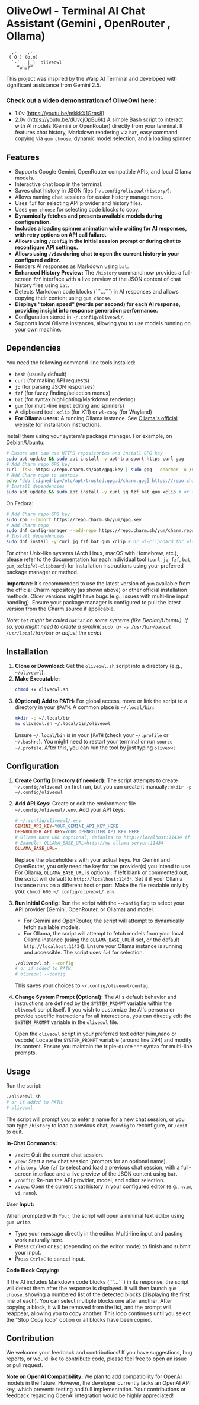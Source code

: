 # OliveOwl - Terminal AI Chat Assistant (Gemini , OpenRouter , Ollama)

```
  ,-.   ,-.  
 ( O ) (o.o)  
  `-’   |_)  oliveowl 
    “who?”
```

This project was inspired by the Warp AI Terminal and developed with significant assistance from Gemini 2.5.

### Check out a video demonstration of OliveOwl here:
* 1.0v (https://youtu.be/mkkkX1Grqs8)
* 2.0v (https://youtu.be/dUvcjOpBu6k)
A simple Bash script to interact with AI models (Gemini or OpenRouter) directly from your terminal. It features chat history, Markdown rendering via `bat`, easy command copying via `gum choose`, dynamic model selection, and a loading spinner.

## Features

*   Supports Google Gemini, OpenRouter compatible APIs, and local Ollama models.
*   Interactive chat loop in the terminal.
*   Saves chat history in JSON files (`~/.config/oliveowl/history/`).
*   Allows naming chat sessions for easier history management.
*   Uses `fzf` for selecting API provider and history files.
*   Uses `gum choose` for selecting code blocks to copy.
*   **Dynamically fetches and presents available models during configuration.**
*   **Includes a loading spinner animation while waiting for AI responses, with retry options on API call failure.**
*   **Allows using `/config` in the initial session prompt or during chat to reconfigure API settings.**
*   **Allows using `/view` during chat to open the current history in your configured editor.**
*   Renders AI responses as Markdown using `bat`.
*   **Enhanced History Preview:** The `/history` command now provides a full-screen `fzf` interface with a live preview of the JSON content of chat history files using `bat`.
*   Detects Markdown code blocks (\`\`\`...\`\`\`) in AI responses and allows copying their content using `gum choose`.
*   **Displays "token speed" (words per second) for each AI response, providing insight into response generation performance.**
*   Configuration stored in `~/.config/oliveowl/`.
*   Supports local Ollama instances, allowing you to use models running on your own machine.

## Dependencies

You need the following command-line tools installed:

*   `bash` (usually default)
*   `curl` (for making API requests)
*   `jq` (for parsing JSON responses)
*   `fzf` (for fuzzy finding/selection menus)
*   `bat` (for syntax highlighting/Markdown rendering)
*   `gum` (for multi-line input editing and spinners)
*   A clipboard tool: `xclip` (for X11) or `wl-copy` (for Wayland)
*   **For Ollama users:** A running Ollama instance. See [Ollama's official website](https://ollama.com/) for installation instructions.

Install them using your system's package manager. For example, on Debian/Ubuntu:
```bash
# Ensure apt can use HTTPS repositories and install GPG key
sudo apt update && sudo apt install -y apt-transport-https curl gpg
# Add Charm repo GPG key
curl -fsSL https://repo.charm.sh/apt/gpg.key | sudo gpg --dearmor -o /etc/apt/trusted.gpg.d/charm.gpg
# Add Charm repo to sources
echo "deb [signed-by=/etc/apt/trusted.gpg.d/charm.gpg] https://repo.charm.sh/apt/ * *" | sudo tee /etc/apt/sources.list.d/charm.list
# Install dependencies
sudo apt update && sudo apt install -y curl jq fzf bat gum xclip # or wl-clipboard for wl-copy
```
On Fedora:
```bash
# Add Charm repo GPG key
sudo rpm --import https://repo.charm.sh/yum/gpg.key
# Add Charm repo
sudo dnf config-manager --add-repo https://repo.charm.sh/yum/charm.repo
# Install dependencies
sudo dnf install -y curl jq fzf bat gum xclip # or wl-clipboard for wl-copy
```
For other Unix-like systems (Arch Linux, macOS with Homebrew, etc.), please refer to the documentation for each individual tool (`curl`, `jq`, `fzf`, `bat`, `gum`, `xclip`/`wl-clipboard`) for installation instructions using your preferred package manager or method.

**Important:** It's recommended to use the latest version of `gum` available from the official Charm repository (as shown above) or other official installation methods. Older versions might have bugs (e.g., issues with multi-line input handling). Ensure your package manager is configured to pull the latest version from the Charm source if applicable.

*Note: `bat` might be called `batcat` on some systems (like Debian/Ubuntu). If so, you might need to create a symlink `sudo ln -s /usr/bin/batcat /usr/local/bin/bat` or adjust the script.*

## Installation

1.  **Clone or Download:** Get the `oliveowl.sh` script into a directory (e.g., `~/oliveowl`).
2.  **Make Executable:**
    ```bash
    chmod +x oliveowl.sh
    ```
3.  **(Optional) Add to PATH:** For global access, move or link the script to a directory in your `$PATH`. A common place is `~/.local/bin`:
    ```bash
    mkdir -p ~/.local/bin
    mv oliveowl.sh ~/.local/bin/oliveowl
    ```
    Ensure `~/.local/bin` is in your `$PATH` (check your `~/.profile` or `~/.bashrc`). You might need to restart your terminal or run `source ~/.profile`. After this, you can run the tool by just typing `oliveowl`.

## Configuration

1.  **Create Config Directory (if needed):** The script attempts to create `~/.config/oliveowl` on first run, but you can create it manually: `mkdir -p ~/.config/oliveowl`
2.  **Add API Keys:** Create or edit the environment file `~/.config/oliveowl/.env`. Add your API keys:
    ```ini
    # ~/.config/oliveowl/.env
    GEMINI_API_KEY=YOUR_GEMINI_API_KEY_HERE
    OPENROUTER_API_KEY=YOUR_OPENROUTER_API_KEY_HERE
    # Ollama base URL (optional, defaults to http://localhost:11434 if not set)
    # Example: OLLAMA_BASE_URL=http://my-ollama-server:11434
    OLLAMA_BASE_URL=
    ```
    Replace the placeholders with your actual keys. For Gemini and OpenRouter, you only need the key for the provider(s) you intend to use. For Ollama, `OLLAMA_BASE_URL` is optional; if left blank or commented out, the script will default to `http://localhost:11434`. Set it if your Ollama instance runs on a different host or port. Make the file readable only by you: `chmod 600 ~/.config/oliveowl/.env`.
3.  **Run Initial Config:** Run the script with the `--config` flag to select your API provider (Gemini, OpenRouter, or Ollama) and model.
    *   For Gemini and OpenRouter, the script will attempt to dynamically fetch available models.
    *   For Ollama, the script will attempt to fetch models from your local Ollama instance (using the `OLLAMA_BASE_URL` if set, or the default `http://localhost:11434`). Ensure your Ollama instance is running and accessible.
    The script uses `fzf` for selection.
    ```bash
    ./oliveowl.sh --config
    # or if added to PATH:
    # oliveowl --config
    ```
    This saves your choices to `~/.config/oliveowl/config`.

4.  **Change System Prompt (Optional):**
    The AI's default behavior and instructions are defined by the `SYSTEM_PROMPT` variable within the `oliveowl` script itself. If you wish to customize the AI's persona or provide specific instructions for all interactions, you can directly edit the `SYSTEM_PROMPT` variable in the `oliveowl` file.
    
    Open the `oliveowl` script in your preferred text editor (vim,nano or vscode)
    Locate the `SYSTEM_PROMPT` variable (around line 294) and modify its content. Ensure you maintain the triple-quote `"""` syntax for multi-line prompts.

## Usage

Run the script:
```bash
./oliveowl.sh
# or if added to PATH:
# oliveowl
```

The script will prompt you to enter a name for a new chat session, or you can type `/history` to load a previous chat, `/config` to reconfigure, or `/exit` to quit.

**In-Chat Commands:**

*   `/exit`: Quit the current chat session.
*   `/new`: Start a new chat session (prompts for an optional name).
*   `/history`: Use `fzf` to select and load a previous chat session, with a full-screen interface and a live preview of the JSON content using `bat`.
*   `/config`: Re-run the API provider, model, and editor selection.
*   `/view`: Open the current chat history in your configured editor (e.g., `nvim`, `vi`, `nano`).

**User Input:**

When prompted with `You:`, the script will open a minimal text editor using `gum write`.
*   Type your message directly in the editor. Multi-line input and pasting work naturally here.
*   Press `Ctrl+D` or `Esc` (depending on the editor mode) to finish and submit your input.
*   Press `Ctrl+C` to cancel input.

**Code Block Copying:**

If the AI includes Markdown code blocks (\`\`\`...\`\`\`) in its response, the script will detect them after the response is displayed. It will then launch `gum choose`, showing a numbered list of the detected blocks (displaying the first line of each). You can select multiple blocks one after another. After copying a block, it will be removed from the list, and the prompt will reappear, allowing you to copy another. This loop continues until you select the "Stop Copy loop" option or all blocks have been copied.

## Contribution

We welcome your feedback and contributions! If you have suggestions, bug reports, or would like to contribute code, please feel free to open an issue or pull request.

**Note on OpenAI Compatibility:** We plan to add compatibility for OpenAI models in the future. However, the developer currently lacks an OpenAI API key, which prevents testing and full implementation. Your contributions or feedback regarding OpenAI integration would be highly appreciated!
